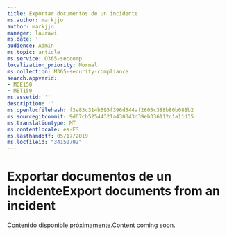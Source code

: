 ```yaml
---
title: Exportar documentos de un incidente
ms.author: markjjo
author: markjjo
manager: laurawi
ms.date: ''
audience: Admin
ms.topic: article
ms.service: O365-seccomp
localization_priority: Normal
ms.collection: M365-security-compliance
search.appverid:
- MOE150
- MET150
ms.assetid: ''
description: ''
ms.openlocfilehash: f3e83c314b595f396d544af2605c388b80b088b2
ms.sourcegitcommit: 9d67cb52544321a430343d39eb336112c1a11d35
ms.translationtype: MT
ms.contentlocale: es-ES
ms.lasthandoff: 05/17/2019
ms.locfileid: "34150792"
---
```

# <a name="export-documents-from-an-incident"></a><span data-ttu-id="272a3-102">Exportar documentos de un incidente</span><span class="sxs-lookup"><span data-stu-id="272a3-102">Export documents from an incident</span></span>

<span data-ttu-id="272a3-103">Contenido disponible próximamente.</span><span class="sxs-lookup"><span data-stu-id="272a3-103">Content coming soon.</span></span>